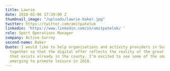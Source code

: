 ```yaml
---
title: Lawrie
date: 2018-02-06 17:39:00 Z
thumbnail_image: "/uploads/lawrie-baker.jpg"
twitter: https://twitter.com/amitpateluk
linkedin: 'https://www.linkedin.com/in/amitpateluk/ '
role: Sport Operations Manager
company: Active Surrey
second-name: Baker
Quote: I would like to help organisations and activity providers in Surrey to work
  together so that the digital offer reflects the reality of the great range of activities
  that exists already in the county. I’m excited to see some of the smart solutions
  emerging to promote leisure in 2018.
---
```


